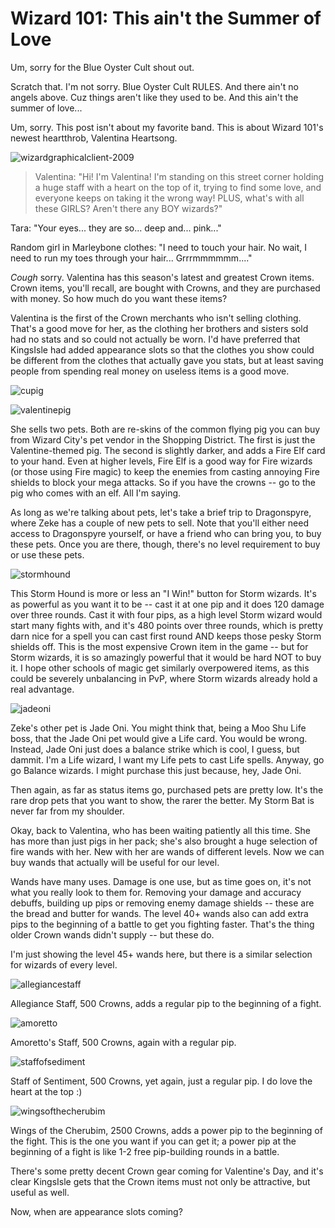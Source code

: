 # Wizard 101: This ain't the Summer of Love

Um, sorry for the Blue Oyster Cult shout out.

Scratch that. I'm not sorry. Blue Oyster Cult RULES. And there ain't no angels above. Cuz things aren't like they used to be. And this ain't the summer of love...

Um, sorry. This post isn't about my favorite band. This is about Wizard 101's newest heartthrob, Valentina Heartsong.

![](../uploads/2009/02/wizardgraphicalclient-2009.jpg "wizardgraphicalclient-2009")


> Valentina: "Hi! I'm Valentina! I'm standing on this street corner holding a huge staff with a heart on the top of it, trying to find some love, and everyone keeps on taking it the wrong way! PLUS, what's with all these GIRLS? Aren't there any BOY wizards?"

Tara: "Your eyes... they are so... deep and... pink..."

Random girl in Marleybone clothes: "I need to touch your hair. No wait, I need to run my toes through your hair... Grrrmmmmmm...."



*Cough* sorry. Valentina has this season's latest and greatest Crown items. Crown items, you'll recall, are bought with Crowns, and they are purchased with money. So how much do you want these items?

Valentina is the first of the Crown merchants who isn't selling clothing. That's a good move for her, as the clothing her brothers and sisters sold had no stats and so could not actually be worn. I'd have preferred that KingsIsle had added appearance slots so that the clothes you show could be different from the clothes that actually gave you stats, but at least saving people from spending real money on useless items is a good move.

![](../uploads/2009/02/cupig.jpg "cupig")

![](../uploads/2009/02/valentinepig.jpg "valentinepig")

She sells two pets. Both are re-skins of the common flying pig you can buy from Wizard City's pet vendor in the Shopping District. The first is just the Valentine-themed pig. The second is slightly darker, and adds a Fire Elf card to your hand. Even at higher levels, Fire Elf is a good way for Fire wizards (or those using Fire magic) to keep the enemies from casting annoying Fire shields to block your mega attacks. So if you have the crowns -- go to the pig who comes with an elf. All I'm saying.

As long as we're talking about pets, let's take a brief trip to Dragonspyre, where Zeke has a couple of new pets to sell. Note that you'll either need access to Dragonspyre yourself, or have a friend who can bring you, to buy these pets. Once you are there, though, there's no level requirement to buy or use these pets.

![](../uploads/2009/02/stormhound.jpg "stormhound")

This Storm Hound is more or less an "I Win!" button for Storm wizards. It's as powerful as you want it to be -- cast it at one pip and it does 120 damage over three rounds. Cast it with four pips, as a high level Storm wizard would start many fights with, and it's 480 points over three rounds, which is pretty darn nice for a spell you can cast first round AND keeps those pesky Storm shields off. This is the most expensive Crown item in the game -- but for Storm wizards, it is so amazingly powerful that it would be hard NOT to buy it. I hope other schools of magic get similarly overpowered items, as this could be severely unbalancing in PvP, where Storm wizards already hold a real advantage.

![](../uploads/2009/02/jadeoni.jpg "jadeoni")

Zeke's other pet is Jade Oni. You might think that, being a Moo Shu Life boss, that the Jade Oni pet would give a Life card. You would be wrong. Instead, Jade Oni just does a balance strike which is cool, I guess, but dammit. I'm a Life wizard, I want my Life pets to cast Life spells. Anyway, go go Balance wizards. I might purchase this just because, hey, Jade Oni.

Then again, as far as status items go, purchased pets are pretty low. It's the rare drop pets that you want to show, the rarer the better. My Storm Bat is never far from my shoulder.

Okay, back to Valentina, who has been waiting patiently all this time. She has more than just pigs in her pack; she's also brought a huge selection of fire wands with her. New with her are wands of different levels. Now we can buy wands that actually will be useful for our level.

Wands have many uses. Damage is one use, but as time goes on, it's not what you really look to them for. Removing your damage and accuracy debuffs, building up pips or removing enemy damage shields -- these are the bread and butter for wands. The level 40+ wands also can add extra pips to the beginning of a battle to get you fighting faster. That's the thing older Crown wands didn't supply -- but these do.

I'm just showing the level 45+ wands here, but there is a similar selection for wizards of every level.

![](../uploads/2009/02/allegiancestaff.jpg "allegiancestaff")

Allegiance Staff, 500 Crowns, adds a regular pip to the beginning of a fight.

![](../uploads/2009/02/amoretto.jpg "amoretto")

Amoretto's Staff, 500 Crowns, again with a regular pip.

![](../uploads/2009/02/staffofsediment.jpg "staffofsediment")

Staff of Sentiment, 500 Crowns, yet again, just a regular pip. I do love the heart at the top :)

![](../uploads/2009/02/wingsofthecherubim.jpg "wingsofthecherubim")

Wings of the Cherubim, 2500 Crowns, adds a power pip to the beginning of the fight. This is the one you want if you can get it; a power pip at the beginning of a fight is like 1-2 free pip-building rounds in a battle.

There's some pretty decent Crown gear coming for Valentine's Day, and it's clear KingsIsle gets that the Crown items must not only be attractive, but useful as well.

Now, when are appearance slots coming?

